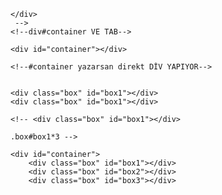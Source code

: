   <!-- <div id="container">
        <div class="box"></div>
        <div class="box"></div>
        <div class="box"></div>      
        <!--.box#-->
    </div>     
     -->
    <!--div#container VE TAB-->
    
    <div id="container"></div>    
    
    <!--#container yazarsan direkt DİV YAPIYOR-->


    <div class="box" id="box1"></div>
    <div class="box" id="box1"></div>
    
    <!-- <div class="box" id="box1"></div>  
    
    .box#box1*3 -->

    <div id="container">
        <div class="box" id="box1"></div>
        <div class="box" id="box2"></div>
        <div class="box" id="box3"></div>